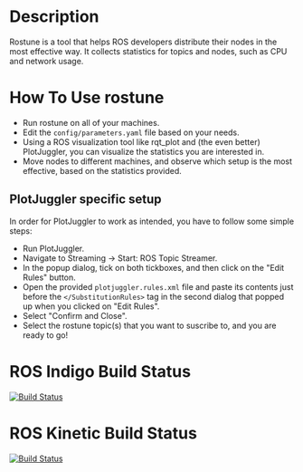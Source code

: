 # Description
Rostune is a tool that helps ROS developers distribute their nodes in the most effective way. It collects statistics for topics and nodes, such as CPU and network usage.

# How To Use rostune
- Run rostune on all of your machines. 
- Edit the `config/parameters.yaml` file based on your needs. 
- Using a ROS visualization tool like rqt_plot and (the even better) PlotJuggler, you can visualize the statistics you are interested in. 
- Move nodes to different machines, and observe which setup is the most effective, based on the statistics provided.

## PlotJuggler specific setup
In order for PlotJuggler to work as intended, you have to follow some simple steps:
- Run PlotJuggler.
- Navigate to Streaming -> Start: ROS Topic Streamer.
- In the popup dialog, tick on both tickboxes, and then click on the "Edit Rules" button.
- Open the provided `plotjuggler.rules.xml` file and paste its contents just before the `</SubstitutionRules>` tag in the second dialog that popped up when you clicked on "Edit Rules".
- Select "Confirm and Close".
- Select the rostune topic(s) that you want to suscribe to, and you are ready to go!

# ROS Indigo Build Status 
[![Build Status](http://build.ros.org/job/Isrc_uT__rostune__ubuntu_trusty__source/badge/icon)](http://build.ros.org/job/Isrc_uT__rostune__ubuntu_trusty__source)

# ROS Kinetic Build Status
[![Build Status](http://build.ros.org/job/Ksrc_uX__rostune__ubuntu_xenial__source/badge/icon)](http://build.ros.org/job/Ksrc_uX__rostune__ubuntu_xenial__source/)


